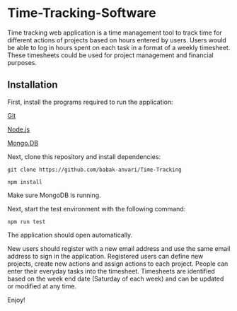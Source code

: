 # Time-Tracking-Software
Time tracking web application is a time management tool to track time for different actions of projects based on hours entered by users. Users would be able to log in hours spent on each task in a format of a weekly timesheet. These timesheets could be used for project management and financial purposes.

## Installation
First, install the programs required to run the application:

[Git](https://git-scm.com/book/en/v2/Getting-Started-Installing-Git)

[Node.js](https://nodejs.org/en/download/)

[Mongo.DB](https://docs.mongodb.com/manual/installation/)


Next, clone this repository and install dependencies:

`git clone https://github.com/babak-anvari/Time-Tracking`

`npm install`

Make sure MongoDB is running.

Next, start the test environment with the following command:

`npm run test`

The application should open automatically. 

New users should register with a new email address and use the same email address to sign in the application. Registered users can define new projects, create new actions and assign actions to each project. People can enter their everyday tasks into the timesheet. Timesheets are identified based on the week end date (Saturday of each week) and can be updated or modified at any time.

Enjoy!
